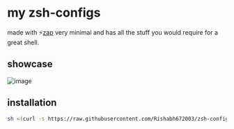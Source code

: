 # my zsh-configs

made with ⚡[zap](https://github.com/zap-zsh-zap) very minimal and has all the stuff you would require for a great shell.

## showcase

![image](https://user-images.githubusercontent.com/53911515/200997209-9f23ec26-36c9-46f3-a954-7da5ef9b5d15.png)

## installation

```bash
sh <(curl -s https://raw.githubusercontent.com/Rishabh672003/zsh-configs/main/install.sh)
```
